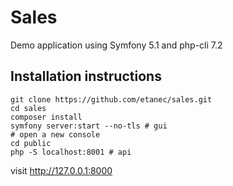 # Sales
Demo application using Symfony 5.1 and php-cli 7.2

## Installation instructions
```shell
git clone https://github.com/etanec/sales.git
cd sales
composer install
symfony server:start --no-tls # gui
# open a new console
cd public
php -S localhost:8001 # api
```
visit http://127.0.0.1:8000

